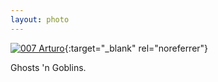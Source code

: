 ```yaml
---
layout: photo
---
```


[![007 Arturo](https://c1.staticflickr.com/1/480/18626784094_28869a9689_c.jpg)](https://www.flickr.com/photos/131440297@N08/18626784094/){:target="_blank" rel="noreferrer"}

Ghosts 'n Goblins.
